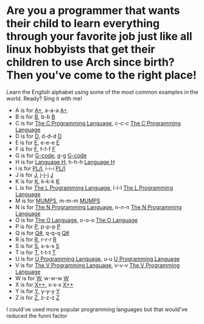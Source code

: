 # Are you a programmer that wants their child to learn everything through your favorite job just like all linux hobbyists that get their children to use Arch since birth? Then you've come to the right place!
Learn the English alphabet using some of the most common examples in the world. Ready? Sing it with me!
- A is for [A+](https://en.wikipedia.org/wiki/A+_(programming_language)), a-a-a [A+](https://en.wikipedia.org/wiki/A+_(programming_language))
- B is for [B](https://en.wikipedia.org/wiki/B_(programming_language)), b-b [B](https://en.wikipedia.org/wiki/B_(programming_language))
- C is for [The C Programming Language](https://en.wikipedia.org/wiki/The_C_Programming_Language), c-c-c [The C Programming Language](https://en.wikipedia.org/wiki/The_C_Programming_Language)
- D is for [D](https://dlang.org/), d-d-d [D](https://dlang.org/)
- E is for [E](https://en.wikipedia.org/wiki/E_(programming_language)), e-e-e [E](https://en.wikipedia.org/wiki/E_(programming_language))
- F is for [F](https://en.wikipedia.org/wiki/F_(programming_language)), f-f-f [F](https://en.wikipedia.org/wiki/F_(programming_language))
- G is for [G-code](https://en.wikipedia.org/wiki/G-code), g-g [G-code](https://en.wikipedia.org/wiki/G-code)
- H is for [Language H](https://en.wikipedia.org/wiki/Language_H), h-h-h [Language H](https://en.wikipedia.org/wiki/Language_H)
- I is for [PL/I](https://en.wikipedia.org/wiki/PL/I), i-i-i [PL/I](https://en.wikipedia.org/wiki/PL/I)
- J is for [J](https://en.wikipedia.org/wiki/J_(programming_language)), j-j-j [J](https://en.wikipedia.org/wiki/J_(programming_language))
- K is for [K](https://en.wikipedia.org/wiki/K_(programming_language)), k-k-k [K](https://en.wikipedia.org/wiki/K_(programming_language))
- L is for [The L Programming Language](https://github.com/brendanberg/L), l-l-l [The L Programming Language](https://github.com/brendanberg/L)
- M is for [MUMPS](https://en.wikipedia.org/wiki/MUMPS), m-m-m [MUMPS](https://en.wikipedia.org/wiki/MUMPS)
- N is for [The N Programming Language](https://link.springer.com/chapter/10.1007/978-3-642-76153-9_10), n-n-n [The N Programming Language](https://link.springer.com/chapter/10.1007/978-3-642-76153-9_10)
- O is for [The O Language](https://o.readthedocs.io/en/latest/), o-o-o [The O Language](https://o.readthedocs.io/en/latest/)
- P is for [P](https://en.wikipedia.org/wiki/P_(programming_language)), p-p-p [P](https://en.wikipedia.org/wiki/P_(programming_language))
- Q is for [Q#](https://en.wikipedia.org/wiki/Q_Sharp), q-q-q [Q#](https://en.wikipedia.org/wiki/Q_Sharp)
- R is for [R](https://en.wikipedia.org/wiki/R_(programming_language)), r-r-r [R](https://en.wikipedia.org/wiki/R_(programming_language))
- S is for [S](https://en.wikipedia.org/wiki/S_(programming_language)), s-s-s [S](https://en.wikipedia.org/wiki/S_(programming_language))
- T is for [T](https://en.wikipedia.org/wiki/T_(programming_language)), t-t-t [T](https://en.wikipedia.org/wiki/T_(programming_language))
- U is for [U Programming Language](https://github.com/upcrob/u-programming-language), u-u [U Programming Language](https://github.com/upcrob/u-programming-language)
- V is for [The V Programming Language](https://vlang.io/), v-v-v [The V Programming Language](https://vlang.io/)
- W is for [W](https://www.vttoth.com/CMS/projects/49-w-a-simple-programming-language), w-w-w [W](https://www.vttoth.com/CMS/projects/49-w-a-simple-programming-language)
- X is for [X++](https://learn.microsoft.com/en-us/dynamicsax-2012/developer/x-language-programming-guide), x-x-x [X++](https://learn.microsoft.com/en-us/dynamicsax-2012/developer/x-language-programming-guide)
- Y is for [Y](https://esolangs.org/wiki/Y), y-y-y [Y](https://esolangs.org/wiki/Y)
- Z is for [Z](https://zlanguage.github.io/), z-z-z [Z](https://zlanguage.github.io/)

I could've used more popular programming languages but that would've reduced the funni factor